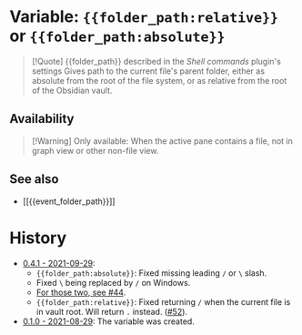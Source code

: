 # Variable: `{{folder_path:relative}}` or `{{folder_path:absolute}}`
> [!Quote] {{folder_path}} described in the *Shell commands* plugin's settings
> Gives path to the current file's parent folder, either as absolute from the root of the file system, or as relative from the root of the Obsidian vault.

## Availability
> [!Warning] Only available:
> When the active pane contains a file, not in graph view or other non-file view.

## See also
- [[{{event_folder_path}}]]

# History
- [0.4.1 - 2021-09-29](https://github.com/Taitava/obsidian-shellcommands/blob/main/CHANGELOG.md#041---2021-09-29):
	- `{{folder_path:absolute}}`: Fixed missing leading `/` or `\` slash.
	- Fixed `\` being replaced by `/` on Windows.
	- [For those two, see #44](https://github.com/Taitava/obsidian-shellcommands/issues/44).
	- `{{folder_path:relative}}`: Fixed returning `/` when the current file is in vault root. Will return `.` instead. ([#52](https://github.com/Taitava/obsidian-shellcommands/issues/52)).
- [0.1.0 - 2021-08-29](https://github.com/Taitava/obsidian-shellcommands/blob/main/CHANGELOG.md#010---2021-08-29): The variable was created.